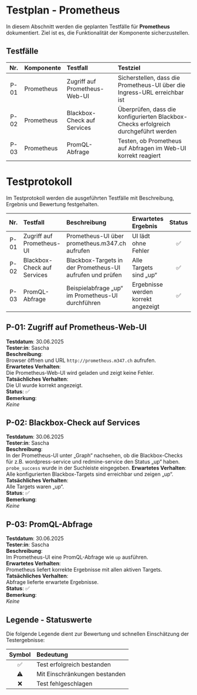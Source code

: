 # Testplan - Prometheus
In diesem Abschnitt werden die geplanten Testfälle für **Prometheus** dokumentiert. Ziel ist es, die Funktionalität der Komponente sicherzustellen.

## Testfälle
| Nr. | Komponente | Testfall | Testziel |
| :-: | :-- | :-- | :-- |
| P-01 | Prometheus | Zugriff auf Prometheus-Web-UI | Sicherstellen, dass die Prometheus-UI über die Ingress-URL erreichbar ist |
| P-02 | Prometheus | Blackbox-Check auf Services | Überprüfen, dass die konfigurierten Blackbox-Checks erfolgreich durchgeführt werden |
| P-03 | Prometheus | PromQL-Abfrage | Testen, ob Prometheus auf Abfragen im Web-UI korrekt reagiert |


# Testprotokoll
Im Testprotokoll werden die ausgeführten Testfälle mit Beschreibung, Ergebnis und Bewertung festgehalten.

| Nr. | Testfall | Beschreibung | Erwartetes Ergebnis | Status |
| :-: | :-- | :-- | :-- | :-: |
| P-01 | Zugriff auf Prometheus-UI | Prometheus-UI über prometheus.m347.ch aufrufen | UI lädt ohne Fehler | ✅ |
| P-02 | Blackbox-Check auf Services | Blackbox-Targets in der Prometheus-UI aufrufen und prüfen | Alle Targets sind „up“ | ✅ |
| P-03 | PromQL-Abfrage | Beispielabfrage „up“ im Prometheus-UI durchführen | Ergebnisse werden korrekt angezeigt | ✅ |


## P-01: Zugriff auf Prometheus-Web-UI
**Testdatum**: 30.06.2025  
**Tester:in**: Sascha  
**Beschreibung**:  
Browser öffnen und URL `http://prometheus.m347.ch` aufrufen.  
**Erwartetes Verhalten**:  
Die Prometheus-Web-UI wird geladen und zeigt keine Fehler.  
**Tatsächliches Verhalten**:  
Die UI wurde korrekt angezeigt.  
**Status**: ✅  
**Bemerkung**:  
*Keine*

## P-02: Blackbox-Check auf Services
**Testdatum**: 30.06.2025  
**Tester:in**: Sascha  
**Beschreibung**:  
In der Prometheus-UI unter „Graph“ nachsehen, ob die Blackbox-Checks für z.B. wordpress-service und redmine-service den Status „up“ haben.  
`probe_success` wurde in der Suchleiste eingegeben.
**Erwartetes Verhalten**:  
Alle konfigurierten Blackbox-Targets sind erreichbar und zeigen „up“.  
**Tatsächliches Verhalten**:  
Alle Targets waren „up“.  
**Status**: ✅  
**Bemerkung**:  
*Keine*

## P-03: PromQL-Abfrage
**Testdatum**: 30.06.2025  
**Tester:in**: Sascha  
**Beschreibung**:  
Im Prometheus-UI eine PromQL-Abfrage wie `up` ausführen.  
**Erwartetes Verhalten**:  
Prometheus liefert korrekte Ergebnisse mit allen aktiven Targets.  
**Tatsächliches Verhalten**:  
Abfrage lieferte erwartete Ergebnisse.  
**Status**: ✅  
**Bemerkung**:  
*Keine*

## Legende - Statuswerte
Die folgende Legende dient zur Bewertung und schnellen Einschätzung der Testergebnisse:

| Symbol | Bedeutung |
| :-: | :-- |
| ✅ | Test erfolgreich bestanden |
| ⚠️ | Mit Einschränkungen bestanden |
| ❌ | Test fehlgeschlagen |
